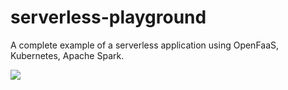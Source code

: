 # serverless-playground
A complete example of a serverless application using OpenFaaS, Kubernetes, Apache Spark.

<img src="https://image.ibb.co/kXAMVL/serverless.png"/>
